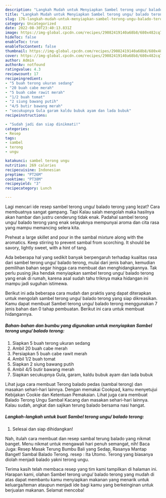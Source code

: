 ```yaml
---
description: "Langkah Mudah untuk Menyiapkan Sambel terong ungu/ balado terong, Menggugah Selera"
title: "Langkah Mudah untuk Menyiapkan Sambel terong ungu/ balado terong, Menggugah Selera"
slug: 176-langkah-mudah-untuk-menyiapkan-sambel-terong-ungu-balado-terong-menggugah-selera
category: Uncategorized
date: 2022-08-30T23:40:13.831Z
image: https://img-global.cpcdn.com/recipes/29082419140a68b8/680x482cq70/sambel-terong-ungu-balado-terong-foto-resep-utama.jpg
hideToc: false
enableToc: true
enableTocContent: false
thumbnail: https://img-global.cpcdn.com/recipes/29082419140a68b8/680x482cq70/sambel-terong-ungu-balado-terong-foto-resep-utama.jpg
cover: https://img-global.cpcdn.com/recipes/29082419140a68b8/680x482cq70/sambel-terong-ungu-balado-terong-foto-resep-utama.jpg
author: Admin
authorAv: notfound
ratingvalue: 4.3
reviewcount: 17
recipeingredient:
- "5 buah terong ukuran sedang"
- "20 buah cabe merah"
- "5 buah cabe rawit merah"
- "1/2 buah tomat"
- "2 siung bawang putih"
- "4/5 butir bawang merah"
- "secukupnya Gula garam kaldu bubuk ayam dan lada bubuk"
recipeinstructions:

- "Sudah jadi dan siap dinikmati!"
categories:
- Resep
tags:
- sambel
- terong
- ungu

katakunci: sambel terong ungu 
nutrition: 269 calories
recipecuisine: Indonesian
preptime: "PT26M"
cooktime: "PT38M"
recipeyield: "3"
recipecategory: Lunch

---
```



Lagi mencari ide resep sambel terong ungu/ balado terong yang lezat? Cara membuatnya sangat gampang. Tapi Kalau salah mengolah maka hasilnya akan hambar dan justru cenderung tidak enak. Padahal sambel terong ungu/ balado terong yang enak selayaknya mempunyai aroma dan cita rasa yang mampu memancing selera kita.


Preheat a large skillet and pour in the sambal mixture along with the aromatics. Keep stirring to prevent sambal from scorching. It should be savory, lightly sweet, with a hint of tang.

Ada beberapa hal yang sedikit banyak berpengaruh terhadap kualitas rasa dari sambel terong ungu/ balado terong, mulai dari jenis bahan, kemudian pemilihan bahan segar hingga cara membuat dan menghidangkannya. Tak perlu pusing jika hendak menyiapkan sambel terong ungu/ balado terong yang enak di rumah, karena asal sudah tahu triknya maka hidangan ini mampu jadi suguhan istimewa.


Berikut ini ada beberapa cara mudah dan praktis yang dapat diterapkan untuk mengolah sambel terong ungu/ balado terong yang siap dikreasikan. Kamu dapat membuat Sambel terong ungu/ balado terong menggunakan 7 jenis bahan dan 0 tahap pembuatan. Berikut ini cara untuk membuat hidangannya.

<!--inarticleads1-->

##### Bahan-bahan dan bumbu yang digunakan untuk menyiapkan Sambel terong ungu/ balado terong:

1. Siapkan 5 buah terong ukuran sedang
1. Ambil 20 buah cabe merah
1. Persiapkan 5 buah cabe rawit merah
1. Ambil 1/2 buah tomat
1. Siapkan 2 siung bawang putih
1. Ambil 4/5 butir bawang merah
1. Siapkan secukupnya Gula, garam, kaldu bubuk ayam dan lada bubuk


Lihat juga cara membuat Terong balado pedas (sambal terong) dan masakan sehari-hari lainnya. Dengan memakai Cookpad, kamu menyetujui Kebijakan Cookie dan Ketentuan Pemakaian. Lihat juga cara membuat Balado Terong Ungu Sambal Kacang dan masakan sehari-hari lainnya. Kalau sudah, angkat dan sajikan terung balado bersama nasi hangat. 

<!--inarticleads2-->

##### Langkah-langkah untuk buat Sambel terong ungu/ balado terong:


1. Selesai dan siap dihidangkan!

Nah, itulah cara membuat dan resep sambal terung balado yang nikmat banget. Menu nikmat untuk mengawali hari penuh semangat, nih! Baca Juga: Resep Masak Terung Bumbu Bali yang Sedap, Rasanya Mantap Banget! Sambal Balado Terong. resep : Ita Utomo. Terong yang biasanya diolah menjadi balado yakni terong ungu. 

Terima kasih telah membaca resep yang tim kami tampilkan di halaman ini. Harapan kami, olahan Sambel terong ungu/ balado terong yang mudah di atas dapat membantu kamu menyiapkan makanan yang menarik untuk keluarga/teman ataupun menjadi ide bagi kamu yang berkeinginan untuk berjualan makanan. Selamat mencoba!
